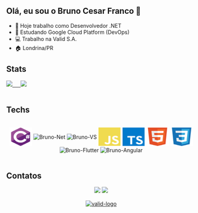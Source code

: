 ## Olá, eu sou o Bruno Cesar Franco 👋

- 🔭 Hoje trabalho como Desenvolvedor .NET
- 🌱 Estudando Google Cloud Platform (DevOps)
- 💻 Trabalho na Valid S.A.
- 🏠 Londrina/PR

## Stats
<div>
  <a href="https://github.com/brunocesarfranco">
  <img height="170em" src="https://github-readme-stats.vercel.app/api?username=brunocesarfranco&show_icons=true&theme=radical&include_all_commits=true&count_private=true"/>
  &emsp;
  <img height="170em" src="https://github-readme-stats.vercel.app/api/top-langs/?username=brunocesarfranco&layout=compact&langs_count=7&theme=radical"/>
  </a>
</div>
</br>

## Techs
<div align="center" style="display: inline_block"><br>
  <img align="center" alt="Bruno-Csharp" height="50" width="60" src="https://raw.githubusercontent.com/devicons/devicon/master/icons/csharp/csharp-original.svg">
  <img align="center" alt="Bruno-Net" height="50" width="60" src="https://cdn.jsdelivr.net/gh/devicons/devicon/icons/dot-net/dot-net-plain-wordmark.svg">
  <img align="center" alt="Bruno-VS" height="50" width="60" src="https://cdn.jsdelivr.net/gh/devicons/devicon/icons/visualstudio/visualstudio-plain.svg">
  <img align="center" alt="Bruno-Js" height="50" width="60" src="https://raw.githubusercontent.com/devicons/devicon/master/icons/javascript/javascript-plain.svg">
  <img align="center" alt="Bruno-Ts" height="50" width="60" src="https://raw.githubusercontent.com/devicons/devicon/master/icons/typescript/typescript-plain.svg">
  <img align="center" alt="Bruno-HTML" height="50" width="60" src="https://raw.githubusercontent.com/devicons/devicon/master/icons/html5/html5-original.svg">
  <img align="center" alt="Bruno-CSS" height="50" width="60" src="https://raw.githubusercontent.com/devicons/devicon/master/icons/css3/css3-original.svg">
  <img align="center" alt="Bruno-Flutter" height="50" width="60" src="https://cdn.jsdelivr.net/gh/devicons/devicon/icons/flutter/flutter-original.svg">
  <img align="center" alt="Bruno-Angular" height="50" width="60" src="https://cdn.jsdelivr.net/gh/devicons/devicon/icons/angularjs/angularjs-original.svg">
</div>
</br>

## Contatos
<div align="center">
  <a href = "mailto:brunocesarfranco@gmail.com"><img src="https://img.shields.io/badge/-Gmail-%23333?style=for-the-badge&logo=gmail&logoColor=white" target="_blank"></a>
  <a href="https://www.linkedin.com/in/brunocesarfranco" target="_blank"><img src="https://img.shields.io/badge/-LinkedIn-%230077B5?style=for-the-badge&logo=linkedin&logoColor=white" target="_blank"></a>   
</div>
<br>
<div align="center">
  <a href="https://www.linkedin.com/company/valid-s-a-/" target="_blank"><img alt="valid-logo"  height="115" src="https://prnewswire.com.br/wp-content/uploads/2019/09/Valid_Logo.jpg" target="_blank"></a>
</div>
